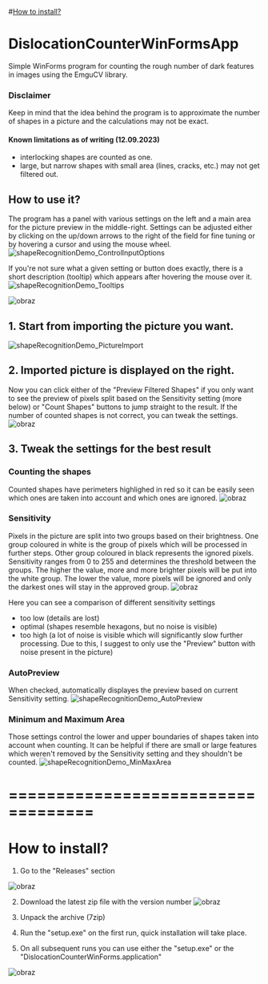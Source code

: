 
#[How to install?](how-to-install)

# DislocationCounterWinFormsApp
Simple WinForms program for counting the rough number of dark features in images using the EmguCV library.
### Disclaimer
Keep in mind that the idea behind the program is to approximate the number of shapes in a picture and the calculations may not be exact. 

#### Known limitations as of writing (12.09.2023)
- interlocking shapes are counted as one.
- large, but narrow shapes with small area (lines, cracks, etc.) may not get filtered out.

## How to use it?
The program has a panel with various settings on the left and a main area for the picture preview in the middle-right.
Settings can be adjusted either by clicking on the up/down arrows to the right of the field for fine tuning or by hovering a cursor and using the mouse wheel.
![shapeRecognitionDemo_ControlInputOptions](https://github.com/Piotrassin/DislocationCounterWinFormsApp/assets/45977051/b7331835-1744-49ab-b747-416037ba833f)

If you're not sure what a given setting or button does exactly, there is a short description (tooltip) which appears after hovering the mouse over it.
![shapeRecognitionDemo_Tooltips](https://github.com/Piotrassin/DislocationCounterWinFormsApp/assets/45977051/f8211cdb-ca38-40a8-af7f-79a931aaa9a6)

![obraz](https://github.com/Piotrassin/DislocationCounterWinFormsApp/assets/45977051/11a8ec8e-59a8-4703-8a77-5dbbbb74df4f)

## 1. Start from importing the picture you want. 
![shapeRecognitionDemo_PictureImport](https://github.com/Piotrassin/DislocationCounterWinFormsApp/assets/45977051/3fc265cc-0b2c-4b0e-b344-9218e556bac8)

## 2. Imported picture is displayed on the right. 
Now you can click either of the "Preview Filtered Shapes" if you only want to see the preview of pixels split based on the Sensitivity setting (more below) or "Count Shapes" buttons to jump straight to the result. 
If the number of counted shapes is not correct, you can tweak the settings. 
![obraz](https://github.com/Piotrassin/DislocationCounterWinFormsApp/assets/45977051/dc11163d-e14a-46e7-a9ff-f0bdece5a629)

## 3. Tweak the settings for the best result
### Counting the shapes
Counted shapes have perimeters highlighed in red so it can be easily seen which ones are taken into account and which ones are ignored.
![obraz](https://github.com/Piotrassin/DislocationCounterWinFormsApp/assets/45977051/499b0385-e14a-4684-9300-5786cb798c40)

### Sensitivity
Pixels in the picture are split into two groups based on their brightness. One group coloured in white is the group of pixels which will be processed in further steps. 
Other group coloured in black represents the ignored pixels. Sensitivity ranges from 0 to 255 and determines the threshold between the groups.
The higher the value, more and more brighter pixels will be put into the white group. 
The lower the value, more pixels will be ignored and only the darkest ones will stay in the approved group.
![obraz](https://github.com/Piotrassin/DislocationCounterWinFormsApp/assets/45977051/66c42b55-fbd9-4256-afdd-de3b918e7d7d)

Here you can see a comparison of different sensitivity settings
- too low (details are lost)
- optimal (shapes resemble hexagons, but no noise is visible)
- too high (a lot of noise is visible which will significantly slow further processing. Due to this, I suggest to only use the "Preview" button with noise present in the picture)

### AutoPreview
When checked, automatically displayes the preview based on current Sensitivity setting.
![shapeRecognitionDemo_AutoPreview](https://github.com/Piotrassin/DislocationCounterWinFormsApp/assets/45977051/00f57088-5c2f-44cf-a528-ac038be42462)

### Minimum and Maximum Area
Those settings control the lower and upper boundaries of shapes taken into account when counting. It can be helpful if there are small or large features which weren't removed by the Sensitivity setting and they shouldn't be counted.
![shapeRecognitionDemo_MinMaxArea](https://github.com/Piotrassin/DislocationCounterWinFormsApp/assets/45977051/5c3d9f5b-289e-4f87-ab51-d8572ae9a2a3)




# ===================================
# How to install?
1. Go to the "Releases" section

![obraz](https://github.com/Piotrassin/DislocationCounterWinFormsApp/assets/45977051/9fadd3d5-3a8b-42fc-acb4-e7711e21d526)

2. Download the latest zip file with the version number
![obraz](https://github.com/Piotrassin/DislocationCounterWinFormsApp/assets/45977051/ca9548f0-b43e-4c2e-8ec0-9e9265e87e87)

3. Unpack the archive (7zip)
4. Run the "setup.exe" on the first run, quick installation will take place.
5. On all subsequent runs you can use either the "setup.exe" or the "DislocationCounterWinForms.application"

![obraz](https://github.com/Piotrassin/DislocationCounterWinFormsApp/assets/45977051/e464de32-cb6b-44b3-a999-24cab78d4072)


